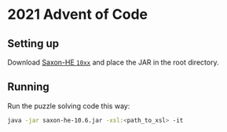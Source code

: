 # 2021 Advent of Code

## Setting up

Download [Saxon-HE `10xx`](http://sourceforge.net/projects/saxon/files/Saxon-HE/10/Java) and place the JAR in the root directory.

## Running

Run the puzzle solving code this way:

```bash
java -jar saxon-he-10.6.jar -xsl:<path_to_xsl> -it
```